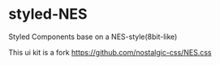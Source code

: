 # styled-NES
Styled Components base on a NES-style(8bit-like)

This ui kit is a fork https://github.com/nostalgic-css/NES.css
